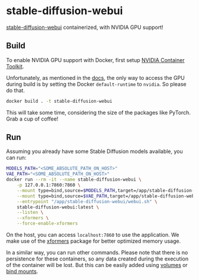 # stable-diffusion-webui

[stable-diffusion-webui](https://github.com/AUTOMATIC1111/stable-diffusion-webui) containerized, with NVIDIA GPU support!

## Build

To enable NVIDIA GPU support with Docker, 
first setup [NVIDIA Container Toolkit](https://docs.nvidia.com/datacenter/cloud-native/container-toolkit/install-guide.html).

Unfortunately, as mentioned in the [docs](https://github.com/NVIDIA/nvidia-docker/wiki/Advanced-topics#default-runtime), 
the only way to access the GPU during build is by setting the Docker `default-runtime` to `nvidia`. So please do that.

```bash
docker build . -t stable-diffusion-webui
```

This will take some time, considering the size of the packages like PyTorch. Grab a cup of coffee!

## Run

Assuming you already have some Stable Diffusion models available, you can run:

```bash
MODELS_PATH="<SOME_ABSOLUTE_PATH_ON_HOST>"
VAE_PATH="<SOME_ABSOLUTE_PATH_ON_HOST>"
docker run --rm -it --name stable-diffusion-webui \
    -p 127.0.0.1:7860:7860 \
    --mount type=bind,source=$MODELS_PATH,target=/app/stable-diffusion-webui/models/Stable-diffusion,readonly \
    --mount type=bind,source=$VAE_PATH,target=/app/stable-diffusion-webui/models/VAE,readonly \
    --entrypoint "/app/stable-diffusion-webui/webui.sh" \
    stable-diffusion-webui:latest \
    --listen \
    --xformers \
    --force-enable-xformers
```

On the host, you can access `localhost:7860` to use the application. We make use of the 
[xformers](https://github.com/facebookresearch/xformers) package for better optimized memory usage.

In a similar way, you can run other commands. Please note that there is no persistence for these containers, 
so any data created during the execution of the container will be lost. But this can be easily added using 
[volumes](https://docs.docker.com/storage/volumes/) or [bind mounts](https://docs.docker.com/storage/bind-mounts/).
